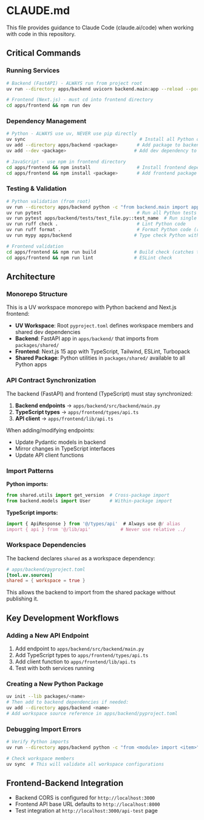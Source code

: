 # CLAUDE.md

This file provides guidance to Claude Code (claude.ai/code) when working with code in this repository.

## Critical Commands

### Running Services
```bash
# Backend (FastAPI) - ALWAYS run from project root
uv run --directory apps/backend uvicorn backend.main:app --reload --port 8000

# Frontend (Next.js) - must cd into frontend directory
cd apps/frontend && npm run dev
```

### Dependency Management
```bash
# Python - ALWAYS use uv, NEVER use pip directly
uv sync                                          # Install all Python dependencies
uv add --directory apps/backend <package>       # Add package to backend
uv add --dev <package>                         # Add dev dependency to workspace

# JavaScript - use npm in frontend directory
cd apps/frontend && npm install                 # Install frontend dependencies
cd apps/frontend && npm install <package>       # Add frontend package
```

### Testing & Validation
```bash
# Python validation (from root)
uv run --directory apps/backend python -c "from backend.main import app"  # Quick import check
uv run pytest                                   # Run all Python tests
uv run pytest apps/backend/tests/test_file.py::test_name  # Run single test
uv run ruff check .                             # Lint Python code
uv run ruff format .                            # Format Python code (ruff formatter)
uv run mypy apps/backend                       # Type check Python with Pydantic plugin

# Frontend validation
cd apps/frontend && npm run build              # Build check (catches type errors)
cd apps/frontend && npm run lint               # ESLint check
```

## Architecture

### Monorepo Structure
This is a UV workspace monorepo with Python backend and Next.js frontend:

- **UV Workspace**: Root `pyproject.toml` defines workspace members and shared dev dependencies
- **Backend**: FastAPI app in `apps/backend/` that imports from `packages/shared/`
- **Frontend**: Next.js 15 app with TypeScript, Tailwind, ESLint, Turbopack
- **Shared Package**: Python utilities in `packages/shared/` available to all Python apps

### API Contract Synchronization
The backend (FastAPI) and frontend (TypeScript) must stay synchronized:

1. **Backend endpoints** → `apps/backend/src/backend/main.py`
2. **TypeScript types** → `apps/frontend/types/api.ts`
3. **API client** → `apps/frontend/lib/api.ts`

When adding/modifying endpoints:
- Update Pydantic models in backend
- Mirror changes in TypeScript interfaces
- Update API client functions

### Import Patterns

**Python imports:**
```python
from shared.utils import get_version  # Cross-package import
from backend.models import User       # Within-package import
```

**TypeScript imports:**
```typescript
import { ApiResponse } from '@/types/api'  # Always use @/ alias
import { api } from '@/lib/api'           # Never use relative ../
```

### Workspace Dependencies

The backend declares `shared` as a workspace dependency:
```toml
# apps/backend/pyproject.toml
[tool.uv.sources]
shared = { workspace = true }
```

This allows the backend to import from the shared package without publishing it.

## Key Development Workflows

### Adding a New API Endpoint
1. Add endpoint to `apps/backend/src/backend/main.py`
2. Add TypeScript types to `apps/frontend/types/api.ts`
3. Add client function to `apps/frontend/lib/api.ts`
4. Test with both services running

### Creating a New Python Package
```bash
uv init --lib packages/<name>
# Then add to backend dependencies if needed:
uv add --directory apps/backend <name>
# Add workspace source reference in apps/backend/pyproject.toml
```

### Debugging Import Errors
```bash
# Verify Python imports
uv run --directory apps/backend python -c "from <module> import <item>"

# Check workspace members
uv sync  # This will validate all workspace configurations
```

## Frontend-Backend Integration

- Backend CORS is configured for `http://localhost:3000`
- Frontend API base URL defaults to `http://localhost:8000`
- Test integration at `http://localhost:3000/api-test` page